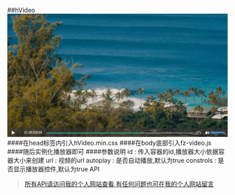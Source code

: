 ##hVideo
![image](./ys.png)
####在head标签内引入hVideo.min.css
		<link rel="stylesheet" href="./css/hVideo.min.css">
####在body底部引入fz-video.js
		<script src="./js/hVideo.min.js"></script>
####随后实例化播放器即可
		<script>
			var videos = new hVideo({
		 		id : 'id',
		 		url : 'name.mp4',
		 		autoplay : true,
		 		controls : true
		 	});
	 	</script>
####参数说明
		id	: 传入容器的id,播放器大小依据容器大小来创建
		url : 视频的url
		autoplay : 是否自动播放,默认为true
		constrols : 是否显示播放器控件,默认为true
API
>[所有API请访问我的个人网站查看,有任何问题也可在我的个人网站留言](http://huangyaoxin.com/home/index/detial/id/29/path/29)